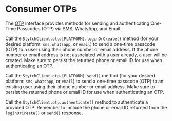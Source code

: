 # Consumer OTPs
The [OTP](OTP.kt) interface provides methods for sending and authenticating One-Time Passcodes (OTP) via SMS, WhatsApp, and Email.

Call the `StytchClient.otp.[PLATFORM].loginOrCreate()` method (for your desired platform: `sms`, `whatsapp`, or `email`) to send a one-time passcode (OTP) to a user using their phone number or email address. If the phone number or email address is not associated with a user already, a user will be created. Make sure to persist the returned phone or email ID for use when authenticating an OTP.

Call the `StytchClient.otp.[PLATFORM].send()` method (for your desired platform: `sms`, `whatsapp`, or `email`) to send a one-time passcode (OTP) to an existing user using their phone number or email address. Make sure to persist the returned phone or email ID for use when authenticating an OTP.

Call the `StytchClient.otp.authenticate()` method to authenticate a provided OTP. Remember to include the phone or email ID returned from the `loginOrCreate()` or `send()` response.